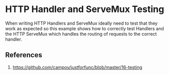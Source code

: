 # HTTP Handler and ServeMux Testing

When writing HTTP Handlers and ServeMux ideally need to test that they work as expected so this example shows how to correctly test Handlers and the HTTP ServeMux which handles the routing of requests to the correct handler.

## References

1. https://github.com/campoy/justforfunc/blob/master/16-testing